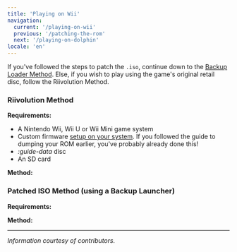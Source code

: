 ```yaml
---
title: 'Playing on Wii'
navigation:
  current: '/playing-on-wii'
  previous: '/patching-the-rom'
  next: '/playing-on-dolphin'
locale: 'en'
---
```

If you've followed the steps to patch the `.iso`, continue down to the [Backup Loader Method](#patched-iso-method-using-a-backup-launcher). Else, if you wish to play using the game's original retail disc, follow the Riivolution Method.

### Riivolution Method

**Requirements:**
 
* A  Nintendo Wii, Wii U or Wii Mini game system
* Custom firmware [setup on your system](https://wii.hacks.guide/). If you followed the guide to dumping your ROM earlier, you've probably already done this!
* *:guide-data* disc
* An SD card

**Method:**

### Patched ISO Method (using a Backup Launcher)

**Requirements:**


**Method:**

---
*Information courtesy of []() contributors.*


